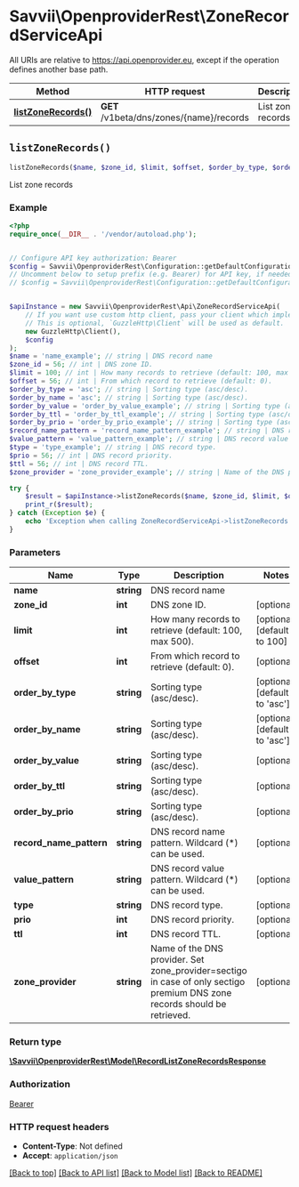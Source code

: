 # Savvii\OpenproviderRest\ZoneRecordServiceApi

All URIs are relative to https://api.openprovider.eu, except if the operation defines another base path.

| Method | HTTP request | Description |
| ------------- | ------------- | ------------- |
| [**listZoneRecords()**](ZoneRecordServiceApi.md#listZoneRecords) | **GET** /v1beta/dns/zones/{name}/records | List zone records |


## `listZoneRecords()`

```php
listZoneRecords($name, $zone_id, $limit, $offset, $order_by_type, $order_by_name, $order_by_value, $order_by_ttl, $order_by_prio, $record_name_pattern, $value_pattern, $type, $prio, $ttl, $zone_provider): \Savvii\OpenproviderRest\Model\RecordListZoneRecordsResponse
```

List zone records

### Example

```php
<?php
require_once(__DIR__ . '/vendor/autoload.php');


// Configure API key authorization: Bearer
$config = Savvii\OpenproviderRest\Configuration::getDefaultConfiguration()->setApiKey('Authorization', 'YOUR_API_KEY');
// Uncomment below to setup prefix (e.g. Bearer) for API key, if needed
// $config = Savvii\OpenproviderRest\Configuration::getDefaultConfiguration()->setApiKeyPrefix('Authorization', 'Bearer');


$apiInstance = new Savvii\OpenproviderRest\Api\ZoneRecordServiceApi(
    // If you want use custom http client, pass your client which implements `GuzzleHttp\ClientInterface`.
    // This is optional, `GuzzleHttp\Client` will be used as default.
    new GuzzleHttp\Client(),
    $config
);
$name = 'name_example'; // string | DNS record name
$zone_id = 56; // int | DNS zone ID.
$limit = 100; // int | How many records to retrieve (default: 100, max 500).
$offset = 56; // int | From which record to retrieve (default: 0).
$order_by_type = 'asc'; // string | Sorting type (asc/desc).
$order_by_name = 'asc'; // string | Sorting type (asc/desc).
$order_by_value = 'order_by_value_example'; // string | Sorting type (asc/desc).
$order_by_ttl = 'order_by_ttl_example'; // string | Sorting type (asc/desc).
$order_by_prio = 'order_by_prio_example'; // string | Sorting type (asc/desc).
$record_name_pattern = 'record_name_pattern_example'; // string | DNS record name pattern. Wildcard (*) can be used.
$value_pattern = 'value_pattern_example'; // string | DNS record value pattern. Wildcard (*) can be used.
$type = 'type_example'; // string | DNS record type.
$prio = 56; // int | DNS record priority.
$ttl = 56; // int | DNS record TTL.
$zone_provider = 'zone_provider_example'; // string | Name of the DNS provider. Set zone_provider=sectigo in case of only sectigo premium DNS zone records should be retrieved.

try {
    $result = $apiInstance->listZoneRecords($name, $zone_id, $limit, $offset, $order_by_type, $order_by_name, $order_by_value, $order_by_ttl, $order_by_prio, $record_name_pattern, $value_pattern, $type, $prio, $ttl, $zone_provider);
    print_r($result);
} catch (Exception $e) {
    echo 'Exception when calling ZoneRecordServiceApi->listZoneRecords: ', $e->getMessage(), PHP_EOL;
}
```

### Parameters

| Name | Type | Description  | Notes |
| ------------- | ------------- | ------------- | ------------- |
| **name** | **string**| DNS record name | |
| **zone_id** | **int**| DNS zone ID. | [optional] |
| **limit** | **int**| How many records to retrieve (default: 100, max 500). | [optional] [default to 100] |
| **offset** | **int**| From which record to retrieve (default: 0). | [optional] |
| **order_by_type** | **string**| Sorting type (asc/desc). | [optional] [default to &#39;asc&#39;] |
| **order_by_name** | **string**| Sorting type (asc/desc). | [optional] [default to &#39;asc&#39;] |
| **order_by_value** | **string**| Sorting type (asc/desc). | [optional] |
| **order_by_ttl** | **string**| Sorting type (asc/desc). | [optional] |
| **order_by_prio** | **string**| Sorting type (asc/desc). | [optional] |
| **record_name_pattern** | **string**| DNS record name pattern. Wildcard (*) can be used. | [optional] |
| **value_pattern** | **string**| DNS record value pattern. Wildcard (*) can be used. | [optional] |
| **type** | **string**| DNS record type. | [optional] |
| **prio** | **int**| DNS record priority. | [optional] |
| **ttl** | **int**| DNS record TTL. | [optional] |
| **zone_provider** | **string**| Name of the DNS provider. Set zone_provider&#x3D;sectigo in case of only sectigo premium DNS zone records should be retrieved. | [optional] |

### Return type

[**\Savvii\OpenproviderRest\Model\RecordListZoneRecordsResponse**](../Model/RecordListZoneRecordsResponse.md)

### Authorization

[Bearer](../../README.md#Bearer)

### HTTP request headers

- **Content-Type**: Not defined
- **Accept**: `application/json`

[[Back to top]](#) [[Back to API list]](../../README.md#endpoints)
[[Back to Model list]](../../README.md#models)
[[Back to README]](../../README.md)
